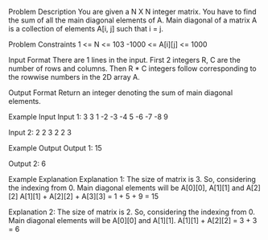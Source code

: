 Problem Description
You are given a N X N integer matrix. You have to find the sum of all the main diagonal elements of A.
Main diagonal of a matrix A is a collection of elements A[i, j] such that i = j.

Problem Constraints
1 <= N <= 103
-1000 <= A[i][j] <= 1000

Input Format
There are 1 lines in the input. First 2 integers R, C are the number of rows and columns. Then R * C integers follow corresponding to the rowwise numbers in the 2D array A.

Output Format
Return an integer denoting the sum of main diagonal elements.

Example Input
Input 1:
3 3 1 -2 -3 -4 5 -6 -7 -8 9

Input 2:
2 2 3 2 2 3

Example Output
Output 1:
 15 

Output 2:
 6 

Example Explanation
Explanation 1:
The size of matrix is 3.
So, considering the indexing from 0.
Main diagonal elements will be A[0][0], A[1][1] and A[2][2]
A[1][1] + A[2][2] + A[3][3] = 1 + 5 + 9 = 15

Explanation 2:
The size of matrix is 2.
So, considering the indexing from 0.
Main diagonal elements will be A[0][0] and A[1][1].
A[1][1] + A[2][2] = 3 + 3 = 6